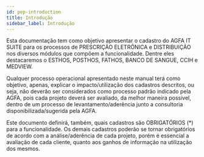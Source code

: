 ```yaml
---
id: pep-introduction
title: Introdução
sidebar_label: Introdução
---
```


Esta documentação tem como objetivo apresentar o cadastro do AGFA IT SUITE para os processos de PRESCRIÇÃO ELETRÔNICA e DISTRIBUIÇÃO nos diversos módulos que compõem a funcionalidade. Dentre eles destacaremos o ESTHOS, POSTHOS, FATHOS, BANCO DE SANGUE, CCIH e MEDVIEW.

Qualquer processo operacional apresentado neste manual terá como objetivo, apenas, explicar o impacto/utilização dos cadastros descritos, ou seja, não deverão ser considerados como processo padrão indicado pela AGFA, pois cada projeto deverá ser avaliado, da melhor maneira possível, dentro de um processo de levantamento/aderência junto a consultoria disponibilizada/sugerida pela AGFA.

Este documento definirá, também, quais cadastros são OBRIGATÓRIOS (*) para a funcionalidade. Os demais cadastros poderão se tornar obrigatórios de acordo com a análise/aderência de cada projeto, porém é essencial a avaliação de cada cliente, quanto aos ganhos de informação na utilização dos mesmos.
